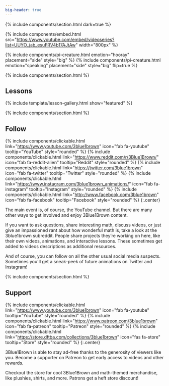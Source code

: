 ```yaml
---
big-header: true
---
```


{% include components/section.html dark=true %}

<!-- this link should always point to the latest video on the youtube channel -->
{% include components/embed.html src="https://www.youtube.com/embed/videoseries?list=UUYO_jab_esuFRV4b17AJtAw" width="800px" %}

{% include components/pi-creature.html emotion="hooray" placement="side" style="big" %}
{% include components/pi-creature.html emotion="speaking" placement="side" style="big" flip=true %}

{% include components/section.html %}

## Lessons

{% include template/lesson-gallery.html show="featured" %}

{% include components/section.html %}

## Follow

{% include components/clickable.html link="https://www.youtube.com/3blue1brown" icon="fab fa-youtube" tooltip="YouTube" style="rounded" %}
{% include components/clickable.html link="https://www.reddit.com/r/3Blue1Brown/" icon="fab fa-reddit-alien" tooltip="Reddit" style="rounded" %}
{% include components/clickable.html link="https://twitter.com/3blue1brown" icon="fab fa-twitter" tooltip="Twitter" style="rounded" %}
{% include components/clickable.html link="https://www.instagram.com/3blue1brown_animations/" icon="fab fa-instagram" tooltip="Instagram" style="rounded" %}
{% include components/clickable.html link="http://www.facebook.com/3blue1brown" icon="fab fa-facebook" tooltip="Facebook" style="rounded" %}
{:.center}

The main event is, of course, the YouTube channel.
But there are many other ways to get involved and enjoy 3Blue1Brown content.

If you want to ask questions, share interesting math, discuss videos, or just give an impassioned rant about how wonderful math is, take a look at the 3blue1brown subreddit.
People share projects they’re working on here, like their own videos, animations, and interactive lessons.
These sometimes get added to videos descriptions as additional resources.

And of course, you can follow on all the other usual social media suspects.
Sometimes you'll get a sneak-peek of future animations on Twitter and Instagram!

{% include components/section.html %}

## Support

{% include components/clickable.html link="https://www.youtube.com/3blue1brown" icon="fab fa-youtube" tooltip="YouTube" style="rounded" %}
{% include components/clickable.html link="https://www.patreon.com/3blue1brown" icon="fab fa-patreon" tooltip="Patreon" style="rounded" %}
{% include components/clickable.html link="https://store.dftba.com/collections/3blue1brown" icon="fas fa-store" tooltip="Store" style="rounded" %}
{:.center}

3Blue1Brown is able to stay ad-free thanks to the generosity of viewers like you.
Become a supporter on Patreon to get early access to videos and other rewards.

Checkout the store for cool 3Blue1Brown and math-themed merchandise, like plushies, shirts, and more.
Patrons get a heft store discount!
